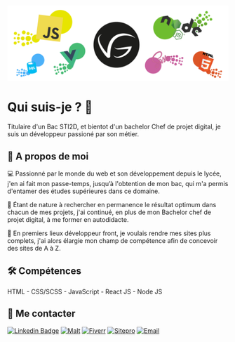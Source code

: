 ﻿![cover](https://github.com/gabrielvoissiere/gabrielvoissiere/blob/main/assets/banniere.png)


# Qui suis-je ? 👋

Titulaire d'un Bac STI2D, et bientot d'un bachelor Chef de projet digital, je suis un développeur passioné par son métier.

  
## 🚀 A propos de moi
💻 Passionné par le monde du web et son développement depuis le lycée, j'en ai fait mon passe-temps, jusqu’à l'obtention de mon bac, qui m'a permis d'entamer des études supérieures dans ce domaine.

📝 Étant de nature à rechercher en permanence le résultat optimum dans chacun de mes projets, j'ai continué, en plus de mon Bachelor chef de projet digital, à me former en autodidacte.

🚗 En premiers lieux développeur front, je voulais rendre mes sites plus complets, j'ai alors élargie mon champ de compétence afin de concevoir des sites de A à Z.

  
## 🛠 Compétences
HTML - CSS/SCSS - JavaScript - React JS - Node JS

  
## 📢 Me contacter
[![Linkedin Badge](https://img.shields.io/badge/linkedin-%230077B5.svg?&style=for-the-badge)](https://www.linkedin.com/in/gabriel-voissiere-23663b1b8)
[![Malt](https://img.shields.io/badge/-Malt-orange?style=for-the-badge)](https://www.malt.fr/profile/gabrielvoissiere)
[![Fiverr](https://img.shields.io/badge/-Fiver-green?style=for-the-badge)](https://fr.fiverr.com/gabriel_voi)
[![Sitepro](https://img.shields.io/badge/-Site%20pro-lightgrey?style=for-the-badge)](https://gabrielvoissiere.github.io/website/)
[![Email](https://img.shields.io/badge/Email-red.svg?&style=for-the-badge)](mailto:gabvoissiere.pro@yahoo.com)
